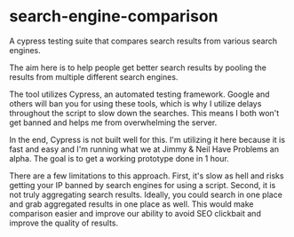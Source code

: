 # search-engine-comparison
A cypress testing suite that compares search results from various search engines.

The aim here is to help people get better search results by pooling the results from multiple different search engines. 

The tool utilizes Cypress, an automated testing framework. Google and others will ban you for using these tools, which is why I utilize delays throughout the script to slow down the searches. This means I both won't get banned and helps me from overwhelming the server. 

In the end, Cypress is not built well for this. I'm utilizing it here because it is fast and easy and I'm running what we at Jimmy & Neil Have Problems an alpha. The goal is to get a working prototype done in 1 hour. 

There are a few limitations to this approach. First, it's slow as hell and risks getting your IP banned by search engines for using a script. Second, it is not truly aggregating search results. Ideally, you could search in one place and grab aggregated results in one place as well. This would make comparison easier and improve our ability to avoid SEO clickbait and improve the quality of results. 
